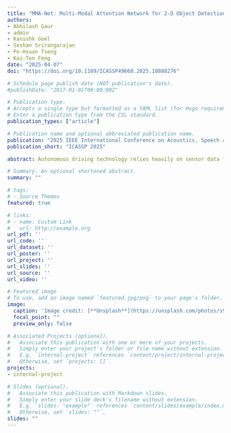 ```yaml
---
title: "MMA-Net: Multi-Modal Attention Network for 2-D Object Detection in Autonomous Driving"
authors:
- Abhilash Gaur
- admin 
- Kanishk Goel
- Seshan Srirangarajan
- Po-Hsuan Tseng
- Kai-Ten Feng
date: "2025-04-07"
doi: "https://doi.org/10.1109/ICASSP49660.2025.10888276"

# Schedule page publish date (NOT publication's date).
#publishDate: "2017-01-01T00:00:00Z"

# Publication type.
# Accepts a single type but formatted as a YAML list (for Hugo requirements).
# Enter a publication type from the CSL standard.
publication_types: ["article"]

# Publication name and optional abbreviated publication name.
publication: "2025 IEEE International Conference on Acoustics, Speech and Signal Processing"
publication_short: "ICASSP 2025"

abstract: Autonomous driving technology relies heavily on sensor data for environment perception. Heterogeneous sensors such as lidar, radar, and camera have their own strengths and limitations. Therefore, relying on any single sensor would restrict the effectiveness of autonomous driving technology. However, integrating data from such heterogeneous sensors poses challenges due to differences in their representations. This article outlines a deep learning network aimed at designing modality-agnostic multi-modal fusion architecture. We study sensor data from different modalities and learn fine-grained representations using modality-specific feature encoders independently. Then, a multimodal attention-based network (MMA-Net) is proposed to fuse the data from heterogeneous modalities. The proposed MMA-Net fuses multi-modal sensor data by jointly exploiting the inter-modality and intra-modality relationships among camera, lidar, and radar sensors. The effectiveness of the proposed multi-modal fusion architecture is demonstrated using 2-D object detection metrics through extensive experiments on a dataset generated using the CARLA simulator.

# Summary. An optional shortened abstract.
summary: ""

# tags:
# - Source Themes
featured: true

# links:
# - name: Custom Link
#   url: http://example.org
url_pdf: ''
url_code: ''
url_dataset: ''
url_poster: ''
url_project: ''
url_slides: ''
url_source: ''
url_video: ''

# Featured image
# To use, add an image named `featured.jpg/png` to your page's folder. 
image:
  caption: 'Image credit: [**Unsplash**](https://unsplash.com/photos/s9CC2SKySJM)'
  focal_point: ""
  preview_only: false

# Associated Projects (optional).
#   Associate this publication with one or more of your projects.
#   Simply enter your project's folder or file name without extension.
#   E.g. `internal-project` references `content/project/internal-project/index.md`.
#   Otherwise, set `projects: []`.
projects:
- internal-project

# Slides (optional).
#   Associate this publication with Markdown slides.
#   Simply enter your slide deck's filename without extension.
#   E.g. `slides: "example"` references `content/slides/example/index.md`.
#   Otherwise, set `slides: ""`.
slides: ""
---
```


<!-- {{% callout note %}}
Create your slides in Markdown - click the *Slides* button to check out the example.
{{% /callout %}}

Add the publication's **full text** or **supplementary notes** here. You can use rich formatting such as including [code, math, and images](https://docs.hugoblox.com/content/writing-markdown-latex/). -->
